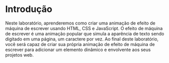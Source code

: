# Introdução

Neste laboratório, aprenderemos como criar uma animação de efeito de máquina de escrever usando HTML, CSS e JavaScript. O efeito de máquina de escrever é uma animação popular que simula a aparência de texto sendo digitado em uma página, um caractere por vez. Ao final deste laboratório, você será capaz de criar sua própria animação de efeito de máquina de escrever para adicionar um elemento dinâmico e envolvente aos seus projetos web.
